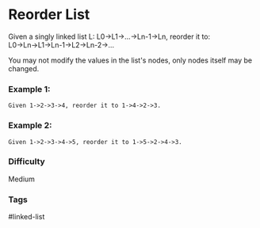 # Reorder List

Given a singly linked list L: L0→L1→…→Ln-1→Ln,
reorder it to: L0→Ln→L1→Ln-1→L2→Ln-2→…

You may not modify the values in the list's nodes, only nodes itself may be changed.

### Example 1:

```
Given 1->2->3->4, reorder it to 1->4->2->3.
```

### Example 2:

```
Given 1->2->3->4->5, reorder it to 1->5->2->4->3.
```

### Difficulty

Medium

### Tags

#linked-list
